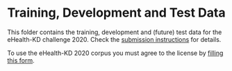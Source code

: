 # Training, Development and Test Data

This folder contains the training, development and (future) test data for the eHealth-KD challenge 2020.
Check the [submission instructions](https://knowledge-learning.github.io/ehealthkd-2020/submission) for details.

To use the eHealth-KD 2020 corpus you must agree to the license by [filling this form](https://forms.gle/pUJutSDq2FYLwNWQA).
